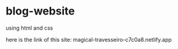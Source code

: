 # blog-website
using html and css


here is the link of this site: magical-travesseiro-c7c0a8.netlify.app
